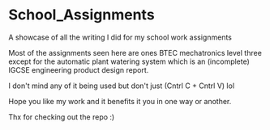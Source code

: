 # School_Assignments
A showcase of all the writing I did for my school work assignments

Most of the assignments seen here are ones BTEC mechatronics level three except for the automatic plant watering system which is an (incomplete) IGCSE engineering product design report. 

I don't mind any of it being used but don't just (Cntrl C + Cntrl V) lol

Hope you like my work and it benefits it you in one way or another. 

Thx for checking out the repo :)
